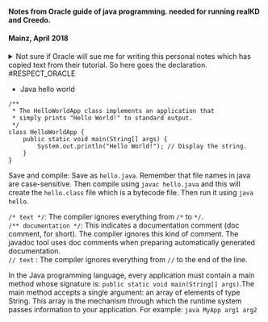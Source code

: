 #### Notes from Oracle guide of java programming. needed for running realKD and Creedo.
#### Mainz, April 2018

<details>
  
<summary> Not sure if Oracle will sue me for writing this personal notes which has copied text from their tutorial. So here    goes the declaration. #RESPECT_ORACLE </summary>
  
```
 /*
 * Copyright (c) 1995, 2008, Oracle and/or its affiliates. All rights reserved.
 *
 * Redistribution and use in source and binary forms, with or without
 * modification, are permitted provided that the following conditions
 * are met:
 *
 *   - Redistributions of source code must retain the above copyright
 *     notice, this list of conditions and the following disclaimer.
 *
 *   - Redistributions in binary form must reproduce the above copyright
 *     notice, this list of conditions and the following disclaimer in the
 *     documentation and/or other materials provided with the distribution.
 *
 *   - Neither the name of Oracle or the names of its
 *     contributors may be used to endorse or promote products derived
 *     from this software without specific prior written permission.
 *
 * THIS SOFTWARE IS PROVIDED BY THE COPYRIGHT HOLDERS AND CONTRIBUTORS "AS
 * IS" AND ANY EXPRESS OR IMPLIED WARRANTIES, INCLUDING, BUT NOT LIMITED TO,
 * THE IMPLIED WARRANTIES OF MERCHANTABILITY AND FITNESS FOR A PARTICULAR
 * PURPOSE ARE DISCLAIMED.  IN NO EVENT SHALL THE COPYRIGHT OWNER OR
 * CONTRIBUTORS BE LIABLE FOR ANY DIRECT, INDIRECT, INCIDENTAL, SPECIAL,
 * EXEMPLARY, OR CONSEQUENTIAL DAMAGES (INCLUDING, BUT NOT LIMITED TO,
 * PROCUREMENT OF SUBSTITUTE GOODS OR SERVICES; LOSS OF USE, DATA, OR
 * PROFITS; OR BUSINESS INTERRUPTION) HOWEVER CAUSED AND ON ANY THEORY OF
 * LIABILITY, WHETHER IN CONTRACT, STRICT LIABILITY, OR TORT (INCLUDING
 * NEGLIGENCE OR OTHERWISE) ARISING IN ANY WAY OUT OF THE USE OF THIS
 * SOFTWARE, EVEN IF ADVISED OF THE POSSIBILITY OF SUCH DAMAGE.
 */
```

</details>

* Java hello world
```
/**
 * The HelloWorldApp class implements an application that
 * simply prints "Hello World!" to standard output.
 */
class HelloWorldApp {
    public static void main(String[] args) {
        System.out.println("Hello World!"); // Display the string.
    }
}
```

Save and compile: Save as `hello.java`. Remember that file names in java are case-sensitive. Then compile using `javac hello.java` and this will create the `hello.class` file which is a bytecode file. Then run it using `java hello`.

`/* text */`: The compiler ignores everything from `/*` to `*/`.  
`/** documentation */`: This indicates a documentation comment (doc comment, for short). The compiler ignores this kind of comment. The javadoc tool uses doc comments when preparing automatically generated documentation.   
`// text` : The compiler ignores everything from `//` to the end of the line.

In the Java programming language, every application must contain a main method whose signature is: `public static void main(String[] args)`.The main method accepts a single argument: an array of elements of type String. This array is the mechanism through which the runtime system passes information to your application. For example: `java MyApp arg1 arg2`

